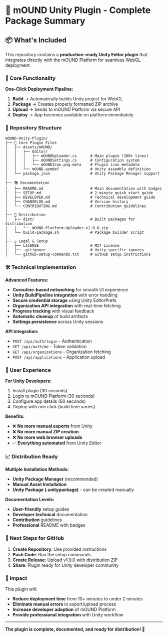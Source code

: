 # 🔧 mOUND Unity Plugin - Complete Package Summary

## 📦 What's Included

This repository contains a **production-ready Unity Editor plugin** that integrates directly with the mOUND Platform for seamless WebGL deployment.

### 🎯 Core Functionality

**One-Click Deployment Pipeline:**
1. **Build** → Automatically builds Unity project for WebGL
2. **Package** → Creates properly formatted ZIP archive
3. **Upload** → Sends to mOUND Platform via secure API
4. **Deploy** → App becomes available on platform immediately

### 📁 Repository Structure

```
mOUND-Unity-Plugin/
├── 🔧 Core Plugin Files
│   ├── Assets/mOUND/
│   │   ├── Editor/
│   │   │   ├── mOUNDUploader.cs      # Main plugin (280+ lines)
│   │   │   ├── mOUNDSettings.cs      # Configuration system
│   │   │   └── mOUNDIcon.png.meta    # Plugin icon metadata
│   │   └── mOUND.asmdef              # Unity assembly definition
│   └── package.json                  # Unity Package Manager support
│
├── 📚 Documentation
│   ├── README.md                     # Main documentation with badges
│   ├── SETUP.md                      # 2-minute quick start guide
│   ├── DEVELOPER.md                  # Technical development guide
│   ├── CHANGELOG.md                  # Version history
│   └── CONTRIBUTING.md               # Contribution guidelines
│
├── 🚀 Distribution
│   ├── dist/                         # Built packages for distribution
│   │   └── mOUND-Platform-Uploader-v1.0.0.zip
│   └── build-package.sh              # Package builder script
│
├── ⚖️ Legal & Setup
│   ├── LICENSE                       # MIT License
│   ├── .gitignore                    # Unity-specific ignores
│   └── github-setup-commands.txt     # GitHub setup instructions
```

### 🛠️ Technical Implementation

**Advanced Features:**
- **Coroutine-based networking** for smooth UI experience
- **Unity BuildPipeline integration** with error handling
- **Secure credential storage** using Unity EditorPrefs
- **Organization API integration** with real-time fetching
- **Progress tracking** with visual feedback
- **Automatic cleanup** of build artifacts
- **Settings persistence** across Unity sessions

**API Integration:**
- `POST /api/auth/login` - Authentication
- `GET /api/auth/me` - Token validation  
- `GET /api/organizations` - Organization fetching
- `POST /api/applications` - Application upload

### 🎯 User Experience

**For Unity Developers:**
1. Install plugin (30 seconds)
2. Login to mOUND Platform (30 seconds)
3. Configure app details (60 seconds)
4. Deploy with one click (build time varies)

**Benefits:**
- ❌ **No more manual exports** from Unity
- ❌ **No more manual ZIP creation**
- ❌ **No more web browser uploads**
- ✅ **Everything automated** from Unity Editor

### 📈 Distribution Ready

**Multiple Installation Methods:**
- **Unity Package Manager** (recommended)
- **Manual Asset Installation** 
- **Unity Package (.unitypackage)** - can be created manually

**Documentation Levels:**
- **User-friendly** setup guides
- **Developer technical** documentation  
- **Contribution** guidelines
- **Professional** README with badges

### 🔄 Next Steps for GitHub

1. **Create Repository**: Use provided instructions
2. **Push Code**: Run the setup commands
3. **Create Release**: Upload v1.0.0 with distribution ZIP
4. **Share**: Plugin ready for Unity developer community

### 🌟 Impact

This plugin will:
- **Reduce deployment time** from 10+ minutes to under 2 minutes
- **Eliminate manual errors** in export/upload process
- **Increase developer adoption** of mOUND Platform
- **Provide professional integration** with Unity workflow

---

**The plugin is complete, documented, and ready for distribution! 🚀**
